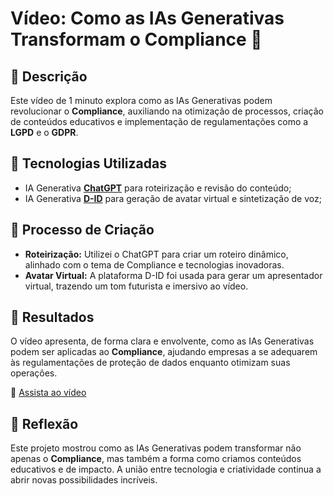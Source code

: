 # Vídeo: Como as IAs Generativas Transformam o Compliance 🎥

## 📒 Descrição
Este vídeo de 1 minuto explora como as IAs Generativas podem revolucionar o **Compliance**, auxiliando na otimização de processos, criação de conteúdos educativos e implementação de regulamentações como a **LGPD** e o **GDPR**.

## 🤖 Tecnologias Utilizadas
- IA Generativa **[ChatGPT](https://chat.openai.com)** para roteirização e revisão do conteúdo;
- IA Generativa **[D-ID](https://www.d-id.com)** para geração de avatar virtual e sintetização de voz;

## 🧐 Processo de Criação
- **Roteirização:** Utilizei o ChatGPT para criar um roteiro dinâmico, alinhado com o tema de Compliance e tecnologias inovadoras.
- **Avatar Virtual:** A plataforma D-ID foi usada para gerar um apresentador virtual, trazendo um tom futurista e imersivo ao vídeo.

## 🚀 Resultados
O vídeo apresenta, de forma clara e envolvente, como as IAs Generativas podem ser aplicadas ao **Compliance**, ajudando empresas a se adequarem às regulamentações de proteção de dados enquanto otimizam suas operações.

🎥 [Assista ao vídeo](https://youtu.be/C3ETXsZ_LJ8)  

## 💭 Reflexão
Este projeto mostrou como as IAs Generativas podem transformar não apenas o **Compliance**, mas também a forma como criamos conteúdos educativos e de impacto. A união entre tecnologia e criatividade continua a abrir novas possibilidades incríveis.
